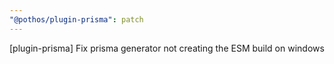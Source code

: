 ```yaml
---
"@pothos/plugin-prisma": patch
---
```


[plugin-prisma] Fix prisma generator not creating the ESM build on windows
